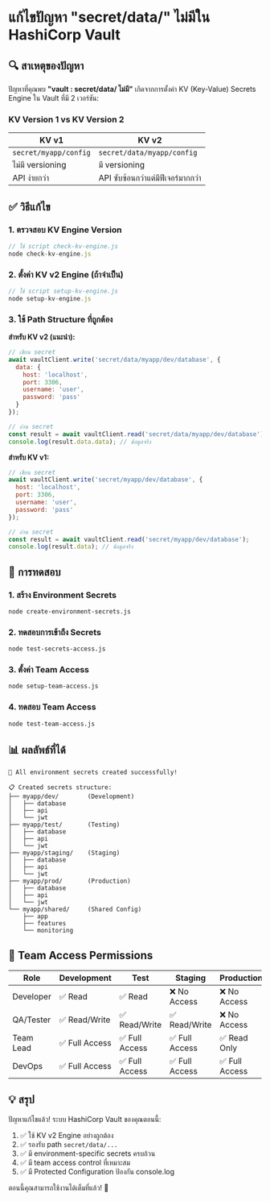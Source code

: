 # แก้ไขปัญหา "secret/data/" ไม่มีใน HashiCorp Vault

## 🔍 สาเหตุของปัญหา

ปัญหาที่คุณพบ **"vault : secret/data/ ไม่มี"** เกิดจากการตั้งค่า KV (Key-Value) Secrets Engine ใน Vault ที่มี 2 เวอร์ชัน:

### KV Version 1 vs KV Version 2

| KV v1 | KV v2 |
|-------|-------|
| `secret/myapp/config` | `secret/data/myapp/config` |
| ไม่มี versioning | มี versioning |
| API ง่ายกว่า | API ซับซ้อนกว่าแต่มีฟีเจอร์มากกว่า |

## ✅ วิธีแก้ไข

### 1. ตรวจสอบ KV Engine Version

```javascript
// ใช้ script check-kv-engine.js
node check-kv-engine.js
```

### 2. ตั้งค่า KV v2 Engine (ถ้าจำเป็น)

```javascript
// ใช้ script setup-kv-engine.js  
node setup-kv-engine.js
```

### 3. ใช้ Path Structure ที่ถูกต้อง

**สำหรับ KV v2 (แนะนำ):**
```javascript
// เขียน secret
await vaultClient.write('secret/data/myapp/dev/database', {
  data: {
    host: 'localhost',
    port: 3306,
    username: 'user',
    password: 'pass'
  }
});

// อ่าน secret
const result = await vaultClient.read('secret/data/myapp/dev/database');
console.log(result.data.data); // ข้อมูลจริง
```

**สำหรับ KV v1:**
```javascript
// เขียน secret
await vaultClient.write('secret/myapp/dev/database', {
  host: 'localhost',
  port: 3306,
  username: 'user', 
  password: 'pass'
});

// อ่าน secret
const result = await vaultClient.read('secret/myapp/dev/database');
console.log(result.data); // ข้อมูลจริง
```

## 🧪 การทดสอบ

### 1. สร้าง Environment Secrets
```bash
node create-environment-secrets.js
```

### 2. ทดสอบการเข้าถึง Secrets
```bash
node test-secrets-access.js
```

### 3. ตั้งค่า Team Access
```bash
node setup-team-access.js
```

### 4. ทดสอบ Team Access
```bash
node test-team-access.js
```

## 📊 ผลลัพธ์ที่ได้

```
🎉 All environment secrets created successfully!

📋 Created secrets structure:
├── myapp/dev/        (Development)
│   ├── database
│   ├── api
│   └── jwt
├── myapp/test/       (Testing)
│   ├── database
│   ├── api
│   └── jwt
├── myapp/staging/    (Staging)
│   ├── database
│   ├── api
│   └── jwt
├── myapp/prod/       (Production)
│   ├── database
│   ├── api
│   └── jwt
└── myapp/shared/     (Shared Config)
    ├── app
    ├── features
    └── monitoring
```

## 🔐 Team Access Permissions

| Role | Development | Test | Staging | Production | Shared |
|------|-------------|------|---------|------------|--------|
| Developer | ✅ Read | ✅ Read | ❌ No Access | ❌ No Access | ✅ Read |
| QA/Tester | ✅ Read/Write | ✅ Read/Write | ✅ Read/Write | ❌ No Access | ✅ Read |
| Team Lead | ✅ Full Access | ✅ Full Access | ✅ Full Access | ✅ Read Only | ✅ Full Access |
| DevOps | ✅ Full Access | ✅ Full Access | ✅ Full Access | ✅ Full Access | ✅ Full Access |

## 💡 สรุป

ปัญหาแก้ไขแล้ว! ระบบ HashiCorp Vault ของคุณตอนนี้:

1. ✅ ใช้ KV v2 Engine อย่างถูกต้อง
2. ✅ รองรับ path `secret/data/...` 
3. ✅ มี environment-specific secrets ครบถ้วน
4. ✅ มี team access control ที่เหมาะสม
5. ✅ มี Protected Configuration ป้องกัน console.log

ตอนนี้คุณสามารถใช้งานได้เต็มที่แล้ว! 🚀
